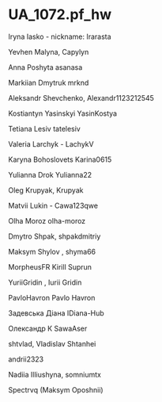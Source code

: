 # UA_1072.pf_hw

Iryna Iasko - nickname:  Irarasta

Yevhen Malyna, Capylyn

Anna Poshyta asanasa

Markiian Dmytruk mrknd

Aleksandr Shevchenko, Alexandr1123212545

Kostiantyn Yasinskyi YasinKostya

Tetiana Lesiv tatelesiv

Valeria Larchyk - LachykV

Karyna Bohoslovets Karina0615

Yulianna Drok Yulianna22

Oleg Krupyak, Krupyak

Matvii Lukin - Cawa123qwe

Olha Moroz olha-moroz

Dmytro Shpak, shpakdmitriy

Maksym Shylov , shyma66

MorpheusFR Kirill Suprun

YuriiGridin , Iurii Gridin

PavloHavron Pavlo Havron

Задевська Діана IDiana-Hub

Олександр К SawaAser

shtvlad, Vladislav Shtanhei

andrii2323

Nadiia Illiushyna, somniumtx

Spectrvq (Maksym Oposhnii)


